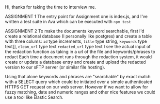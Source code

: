 Hi, thanks for taking the time to interview me.

ASSIGNMENT 1
The entry point for Assignment one is index.js, and I've written a test suite
in Ava which can be executed with `npm test`

ASSIGNMENT 2
To make the documents keyword searchable, first I'd create a relational database
(I personally like postgres) and create a table with three colums:
    `id` type increments,
    `title` type string,
    `keywords` type text[],
    `clean_url` type text
    `redacted_url` type text
I see the actual input of the redaction function as taking in a url of the file
and keywords/phrases to redact Each time a document runs through the redaction
system, it would create or update a database entry and create and upload the
redacted version to our sFTP server (or similar file hosting).

Using that alone keywords and phrases are "searchable" by exact match with a SELECT
query which could be initiated over a simple authenticated HTTPS GET request on 
our web server. However if we want to allow for fuzzy matching, date and numeric
ranges and other nice features we could use a tool like Elastic Search.
